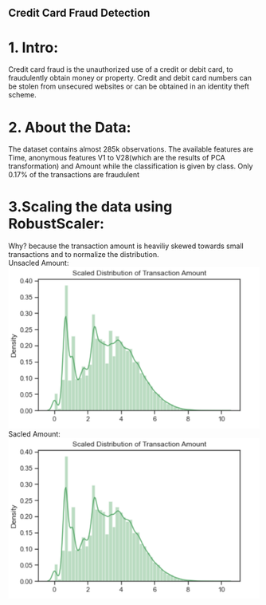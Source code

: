 ## Credit Card Fraud Detection
# 1. Intro:
Credit card fraud is the unauthorized use of a credit or debit card, to fraudulently obtain money or property. Credit and debit card numbers can be stolen from unsecured websites or can be obtained in an identity theft scheme.
# 2. About the Data:
The dataset contains almost 285k observations. The available features are Time, anonymous features V1 to V28(which are the results of PCA transformation) and Amount while the classification is given by class. Only 0.17% of the transactions are fraudulent
# 3.Scaling the data using RobustScaler:
Why? because the transaction amount is heaviliy skewed towards small transactions and to normalize the distribution.\
Unsacled Amount:
![Unsacled Amount](https://github.com/ZiyadAlmatrafi/Data-science/blob/master/FinalProject/scalcedAmount.PNG)
\
Sacled Amount:
![Sacled Amount](https://github.com/ZiyadAlmatrafi/Data-science/blob/master/FinalProject/scalcedAmount.PNG)
